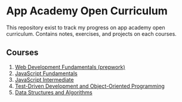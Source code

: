 # App Academy Open Curriculum

This repository exist to track my progress on app academy open curriculum.
Contains notes, exercises, and projects on each courses.

## Courses

1. [Web Development Fundamentals (prepwork)](web-developement-fundamentals/)
2. [JavaScript Fundamentals](javascript-fundamentals/)
3. [JavaScript Intermediate](javascript-intermediate/)
4. [Test-Driven Development and Object-Oriented Programming](tdd-and-oop/)
5. [Data Structures and Algorithms](data-structures-and-algorithms)
